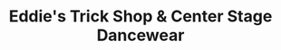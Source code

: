 ---
title: "Eddie's Trick Shop & Center Stage Dancewear"
url: /marietta/eddies-trick-shop-und-center-stage-dancewear/
shop: Allgemein
---